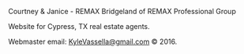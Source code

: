 Courtney & Janice - REMAX Bridgeland of REMAX Professional Group

Website for Cypress, TX real estate agents.

Webmaster email: KyleVassella@gmail.com
© 2016.